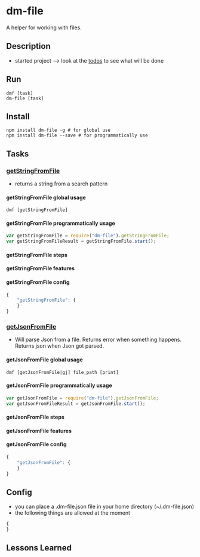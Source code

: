 # dm-file
A helper for working with files.

## Description
* started project --> look at the [todos](todo.md) to see what will be done

## Run
```
dmf [task]
dm-file [task]
```

## Install

```
npm install dm-file -g # for global use
npm install dm-file --save # for programmatically use
```

## Tasks

### [getStringFromFile](tasks/getStringFromFile/index.js)
* returns a string from a search pattern

#### getStringFromFile global usage
```
dmf [getStringFromFile]
```

#### getStringFromFile programmatically usage
```javascript
var getStringFromFile = require("dm-file").getStringFromFile;
var getStringFromFileResult = getStringFromFile.start();
```

#### getStringFromFile steps

#### getStringFromFile features

#### getStringFromFile config
```javascript
{
    "getStringFromFile": {
    }
}
```

### [getJsonFromFile](tasks/getJsonFromFile/index.js)
* Will parse Json from a file. Returns error when something happens. Returns json when Json got parsed.

#### getJsonFromFile global usage
```
dmf [getJsonFromFile|gj] file_path [print]
```

#### getJsonFromFile programmatically usage
```javascript
var getJsonFromFile = require("dm-file").getJsonFromFile;
var getJsonFromFileResult = getJsonFromFile.start();
```

#### getJsonFromFile steps

#### getJsonFromFile features

#### getJsonFromFile config
```javascript
{
    "getJsonFromFile": {
    }
}
```

## Config
* you can place a .dm-file.json file in your home directory (~/.dm-file.json)
* the following things are allowed at the moment
```javascript
{
}
```

## Lessons Learned
